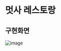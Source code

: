 # 멋사 레스토랑
## 구현화면
![image](https://github.com/LikeLion-at-CAU-11th/node-conference-week1/assets/101329724/aa54da2c-4a96-4f35-8697-4b3fd1b92103)